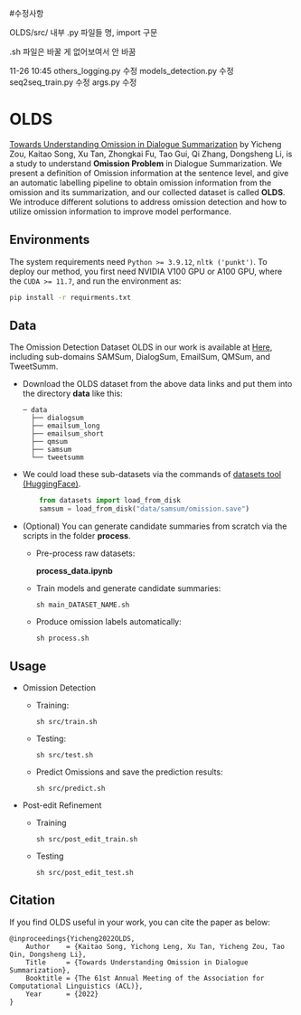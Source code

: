 #수정사항

OLDS/src/
내부 .py 파일들 명, import 구문

.sh 파일은 바꿀 게 없어보여서 안 바꿈

11-26 10:45
others_logging.py 수정
models_detection.py 수정
seq2seq_train.py 수정
args.py 수정



# OLDS

[Towards Understanding Omission in Dialogue Summarization](https://arxiv.org/abs/2211.07145) by Yicheng Zou, Kaitao Song, Xu Tan, Zhongkai Fu, Tao Gui, Qi Zhang, Dongsheng Li, is a study to understand **Omission Problem** in Dialogue Summarization. We present a definition of Omission information at the sentence level, and give an automatic labelling pipeline to obtain omission information from the omission and its summarization, and our collected dataset is called **OLDS**. We introduce different solutions to address omission detection and how to utilize omission information to improve model performance.

## Environments
The system requirements need `Python >= 3.9.12`, `nltk ('punkt')`. To deploy our method, you first need NVIDIA V100 GPU or A100 GPU, where the `CUDA >= 11.7`, and run the environment as:
```bash
pip install -r requirments.txt
```



## Data

The Omission Detection Dataset OLDS in our work is available at [Here](https://msramldl.blob.core.windows.net/modelrelease/data.zip), including sub-domains SAMSum, DialogSum, EmailSum, QMSum, and TweetSumm.

* Download the OLDS dataset from the above data links and put them into the directory **data** like this:

    ```
    ─ data
	  ├── dialogsum
	  ├── emailsum_long
	  ├── emailsum_short
	  ├── qmsum
	  ├── samsum
	  └── tweetsumm
    ```

* We could load these sub-datasets via the commands of [datasets tool (HuggingFace)](https://huggingface.co/docs/datasets/index).

	```python
        from datasets import load_from_disk
        samsum = load_from_disk("data/samsum/omission.save")
	```

* (Optional) You can generate candidate summaries from scratch via the scripts in the folder **process**.

    * Pre-process raw datasets: 
        
        **process_data.ipynb**

    * Train models and generate candidate summaries:
        ```
        sh main_DATASET_NAME.sh
        ```

    * Produce omission labels automatically:
        ```
        sh process.sh
        ```
## Usage

* Omission Detection

    * Training:
        ```
        sh src/train.sh
        ```
    * Testing:
        ```
        sh src/test.sh
        ```
    * Predict Omissions and save the prediction results:

        ```
        sh src/predict.sh
        ```
* Post-edit Refinement

    * Training
        ```
        sh src/post_edit_train.sh
        ```

    * Testing
        ```
        sh src/post_edit_test.sh
        ```

## Citation
If you find OLDS useful in your work, you can cite the paper as below:
```
@inproceedings{Yicheng2022OLDS,
    Author    = {Kaitao Song, Yichong Leng, Xu Tan, Yicheng Zou, Tao Qin, Dongsheng Li},
    Title     = {Towards Understanding Omission in Dialogue Summarization},
    Booktitle = {The 61st Annual Meeting of the Association for Computational Linguistics (ACL)},
    Year      = {2022}
}
```
